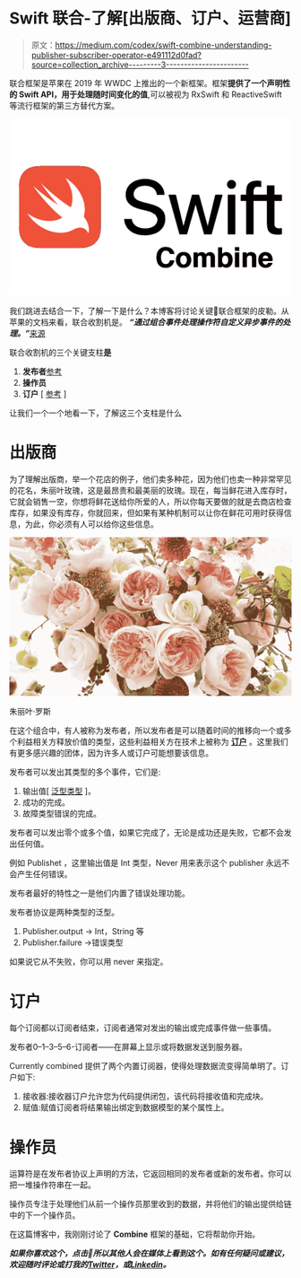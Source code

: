 # Swift 联合-了解[出版商、订户、运营商]

> 原文：<https://medium.com/codex/swift-combine-understanding-publisher-subscriber-operator-e491112d0fad?source=collection_archive---------3----------------------->

联合框架是苹果在 2019 年 WWDC 上推出的一个新框架。框架**提供了一个声明性的 Swift API，用于处理随时间变化的值**,可以被视为 RxSwift 和 ReactiveSwift 等流行框架的第三方替代方案。

![](img/01f760faf01b552034d361382c1702ad.png)

我们跳进去结合一下，了解一下是什么？本博客将讨论关键🔑联合框架的皮勒。从苹果的文档来看，联合收割机是。 ***“通过组合事件处理操作符自定义异步事件的处理。”***[来源](https://developer.apple.com/documentation/combine)

联合收割机的三个关键支柱**是**

1.  **发布者**[参考](https://developer.apple.com/documentation/combine/publisher)
2.  **操作员**
3.  **订户** [ [参考](https://developer.apple.com/documentation/combine/subscriber) ]

让我们一个一个地看一下，了解这三个支柱是什么

# **出版商**

为了理解出版商，举一个花店的例子，他们卖多种花，因为他们也卖一种非常罕见的花名，朱丽叶玫瑰，这是最昂贵和最美丽的玫瑰。现在，每当鲜花进入库存时，它就会销售一空，你想将鲜花送给你所爱的人，所以你每天要做的就是去商店检查库存，如果没有库存，你就回来，但如果有某种机制可以让你在鲜花可用时获得信息，为此，你必须有人可以给你这些信息。

![](img/0b0709df382d33e3861e37270f7809a4.png)

朱丽叶·罗斯

在这个组合中，有人被称为发布者，所以发布者是可以随着时间的推移向一个或多个利益相关方释放价值的类型，这些利益相关方在技术上被称为 [**订户**](https://developer.apple.com/documentation/combine/subscriber) 。这里我们有更多感兴趣的团体，因为许多人或订户可能想要该信息。

发布者可以发出其类型的多个事件，它们是:

1.  输出值[ [泛型类型](https://docs.swift.org/swift-book/LanguageGuide/Generics.html) ]。
2.  成功的完成。
3.  故障类型错误的完成。

发布者可以发出零个或多个值，如果它完成了，无论是成功还是失败，它都不会发出任何值。

例如 Publishet <int never="">，这里输出值是 Int 类型，Never 用来表示这个 publisher 永远不会产生任何错误。</int>

发布者最好的特性之一是他们内置了错误处理功能。

发布者协议是两种类型的泛型。

1.  Publisher.output -> Int，String 等
2.  Publisher.failure ->错误类型

如果说它从不失败，你可以用 never 来指定。

# **订户**

每个订阅都以订阅者结束，订阅者通常对发出的输出或完成事件做一些事情。

发布者<int never="">0–1–3–5–6-订阅者——在屏幕上显示或将数据发送到服务器。</int>

Currently combined 提供了两个内置订阅器，使得处理数据流变得简单明了。订户如下:

1.  接收器:接收器订户允许您为代码提供闭包，该代码将接收值和完成块。
2.  赋值:赋值订阅者将结果输出绑定到数据模型的某个属性上。

# **操作员**

运算符是在发布者协议上声明的方法，它返回相同的发布者或新的发布者。你可以把一堆操作符串在一起。

操作员专注于处理他们从前一个操作员那里收到的数据，并将他们的输出提供给链中的下一个操作员。

在这篇博客中，我刚刚讨论了 **Combine** 框架的基础，它将帮助你开始。

***如果你喜欢这个，点击💚所以其他人会在媒体上看到这个。如有任何疑问或建议，欢迎随时评论或打我的***[***Twitter***](https://twitter.com/b_banzara)***，或***[***Linkedin***](https://www.linkedin.com/in/rranjanchchn/)***。***